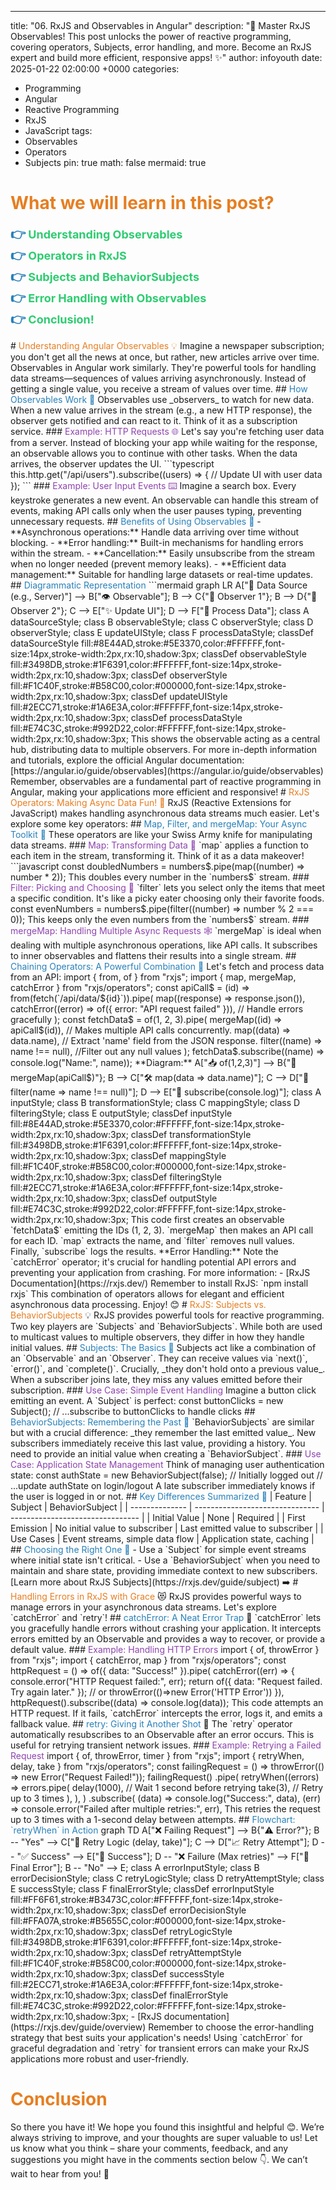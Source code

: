 ---
title: "06. RxJS and Observables in Angular"
description: "🚀 Master RxJS Observables! This post unlocks the power of reactive programming, covering operators, Subjects, error handling, and more.  Become an RxJS expert and build more efficient, responsive apps! ✨"
author: infoyouth
date: 2025-01-22 02:00:00 +0000
categories:
  - Programming
  - Angular
  - Reactive Programming
  - RxJS
  - JavaScript
tags:
  - Observables
  - Operators
  - Subjects
pin: true
math: false
mermaid: true

# <span style="color:#e67e22;">What we will learn in this post?</span>
<ul style='list-style-type: none; padding-left: 0;'>
<li><span style='color: #2980b9; font-size: 20px; font-weight: bold;'>👉</span> <span style='color: #2ecc71; font-size: 18px; font-weight: bold;'>Understanding Observables</span></li>
<li><span style='color: #2980b9; font-size: 20px; font-weight: bold;'>👉</span> <span style='color: #2ecc71; font-size: 18px; font-weight: bold;'>Operators in RxJS</span></li>
<li><span style='color: #2980b9; font-size: 20px; font-weight: bold;'>👉</span> <span style='color: #2ecc71; font-size: 18px; font-weight: bold;'>Subjects and BehaviorSubjects</span></li>
<li><span style='color: #2980b9; font-size: 20px; font-weight: bold;'>👉</span> <span style='color: #2ecc71; font-size: 18px; font-weight: bold;'>Error Handling with Observables</span></li>
<li><span style='color: #2980b9; font-size: 20px; font-weight: bold;'>👉</span> <span style='color: #2ecc71; font-size: 18px; font-weight: bold;'>Conclusion!</span></li>
</ul>
# <span style="color:#e67e22">Understanding Angular Observables 💡</span>
Imagine a newspaper subscription; you don't get all the news at once, but rather, new articles arrive over time. Observables in Angular work similarly. They're powerful tools for handling data streams—sequences of values arriving asynchronously. Instead of getting a single value, you receive a stream of values over time.
## <span style="color:#2980b9">How Observables Work 🔄</span>
Observables use _observers_ to watch for new data. When a new value arrives in the stream (e.g., a new HTTP response), the observer gets notified and can react to it. Think of it as a subscription service.
### <span style="color:#8e44ad">Example: HTTP Requests 🌐</span>
Let's say you're fetching user data from a server. Instead of blocking your app while waiting for the response, an observable allows you to continue with other tasks. When the data arrives, the observer updates the UI.
```typescript
this.http.get("/api/users").subscribe((users) => {
  // Update UI with user data
});
```
### <span style="color:#8e44ad">Example: User Input Events ⌨️</span>
Imagine a search box. Every keystroke generates a new event. An observable can handle this stream of events, making API calls only when the user pauses typing, preventing unnecessary requests.
## <span style="color:#2980b9">Benefits of Using Observables 🚀</span>
- **Asynchronous operations:** Handle data arriving over time without blocking.
- **Error handling:** Built-in mechanisms for handling errors within the stream.
- **Cancellation:** Easily unsubscribe from the stream when no longer needed (prevent memory leaks).
- **Efficient data management:** Suitable for handling large datasets or real-time updates.
## <span style="color:#2980b9">Diagrammatic Representation</span>
```mermaid
graph LR
    A["💾 Data Source (e.g., Server)"] --> B["👁️ Observable"];
    B --> C{"👀 Observer 1"};
    B --> D{"👀 Observer 2"};
    C --> E["✨ Update UI"];
    D --> F["🔄 Process Data"];
    class A dataSourceStyle;
    class B observableStyle;
    class C observerStyle;
    class D observerStyle;
    class E updateUIStyle;
    class F processDataStyle;
    classDef dataSourceStyle fill:#8E44AD,stroke:#5E3370,color:#FFFFFF,font-size:14px,stroke-width:2px,rx:10,shadow:3px;
    classDef observableStyle fill:#3498DB,stroke:#1F6391,color:#FFFFFF,font-size:14px,stroke-width:2px,rx:10,shadow:3px;
    classDef observerStyle fill:#F1C40F,stroke:#B58C00,color:#000000,font-size:14px,stroke-width:2px,rx:10,shadow:3px;
    classDef updateUIStyle fill:#2ECC71,stroke:#1A6E3A,color:#FFFFFF,font-size:14px,stroke-width:2px,rx:10,shadow:3px;
    classDef processDataStyle fill:#E74C3C,stroke:#992D22,color:#FFFFFF,font-size:14px,stroke-width:2px,rx:10,shadow:3px;
This shows the observable acting as a central hub, distributing data to multiple observers.
For more in-depth information and tutorials, explore the official Angular documentation: [https://angular.io/guide/observables](https://angular.io/guide/observables)
Remember, observables are a fundamental part of reactive programming in Angular, making your applications more efficient and responsive!
# <span style="color:#e67e22">RxJS Operators: Making Async Data Fun! 🎉</span>
RxJS (Reactive Extensions for JavaScript) makes handling asynchronous data streams much easier. Let's explore some key operators:
## <span style="color:#2980b9">Map, Filter, and mergeMap: Your Async Toolkit 🧰</span>
These operators are like your Swiss Army knife for manipulating data streams.
### <span style="color:#8e44ad">Map: Transforming Data 🔄</span>
`map` applies a function to each item in the stream, transforming it. Think of it as a data makeover!
```javascript
const doubledNumbers = numbers$.pipe(map((number) => number * 2));
This doubles every number in the `numbers$` stream.
### <span style="color:#8e44ad">Filter: Picking and Choosing 🧐</span>
`filter` lets you select only the items that meet a specific condition. It's like a picky eater choosing only their favorite foods.
const evenNumbers = numbers$.pipe(filter((number) => number % 2 === 0));
This keeps only the even numbers from the `numbers$` stream.
### <span style="color:#8e44ad">mergeMap: Handling Multiple Async Requests 🕸️</span>
`mergeMap` is ideal when dealing with multiple asynchronous operations, like API calls. It subscribes to inner observables and flattens their results into a single stream.
## <span style="color:#2980b9">Chaining Operators: A Powerful Combination 💪</span>
Let's fetch and process data from an API:
import { from, of } from "rxjs";
import { map, mergeMap, catchError } from "rxjs/operators";
const apiCall$ = (id) =>
  from(fetch(`/api/data/${id}`)).pipe(
    map((response) => response.json()),
    catchError((error) => of({ error: "API request failed" })), // Handle errors gracefully
  );
const fetchData$ = of(1, 2, 3).pipe(
  mergeMap((id) => apiCall$(id)), // Makes multiple API calls concurrently.
  map((data) => data.name), // Extract 'name' field from the JSON response.
  filter((name) => name !== null), //Filter out any null values
);
fetchData$.subscribe((name) => console.log("Name:", name));
**Diagram:**
    A["📥 of(1,2,3)"] --> B{"🔄 mergeMap(apiCall$)"};
    B --> C["🛠️ map(data => data.name)"];
    C --> D["🚦 filter(name => name !== null)"];
    D --> E["📢 subscribe(console.log)"];
    class A inputStyle;
    class B transformationStyle;
    class C mappingStyle;
    class D filteringStyle;
    class E outputStyle;
    classDef inputStyle fill:#8E44AD,stroke:#5E3370,color:#FFFFFF,font-size:14px,stroke-width:2px,rx:10,shadow:3px;
    classDef transformationStyle fill:#3498DB,stroke:#1F6391,color:#FFFFFF,font-size:14px,stroke-width:2px,rx:10,shadow:3px;
    classDef mappingStyle fill:#F1C40F,stroke:#B58C00,color:#000000,font-size:14px,stroke-width:2px,rx:10,shadow:3px;
    classDef filteringStyle fill:#2ECC71,stroke:#1A6E3A,color:#FFFFFF,font-size:14px,stroke-width:2px,rx:10,shadow:3px;
    classDef outputStyle fill:#E74C3C,stroke:#992D22,color:#FFFFFF,font-size:14px,stroke-width:2px,rx:10,shadow:3px;
This code first creates an observable `fetchData$` emitting the IDs (1, 2, 3). `mergeMap` then makes an API call for each ID. `map` extracts the name, and `filter` removes null values. Finally, `subscribe` logs the results.
**Error Handling:** Note the `catchError` operator; it's crucial for handling potential API errors and preventing your application from crashing.
For more information:
- [RxJS Documentation](https://rxjs.dev/)
Remember to install RxJS: `npm install rxjs`
This combination of operators allows for elegant and efficient asynchronous data processing. Enjoy! 😊
# <span style="color:#e67e22">RxJS: Subjects vs. BehaviorSubjects</span> 💡
RxJS provides powerful tools for reactive programming. Two key players are `Subjects` and `BehaviorSubjects`. While both are used to multicast values to multiple observers, they differ in how they handle initial values.
## <span style="color:#2980b9">Subjects: The Basics 🎯</span>
Subjects act like a combination of an `Observable` and an `Observer`. They can receive values via `next()`, `error()`, and `complete()`. Crucially, _they don't hold onto a previous value_. When a subscriber joins late, they miss any values emitted before their subscription.
### <span style="color:#8e44ad">Use Case: Simple Event Handling</span>
Imagine a button click emitting an event. A `Subject` is perfect:
const buttonClicks = new Subject<Event>();
// ...subscribe to buttonClicks to handle clicks
## <span style="color:#2980b9">BehaviorSubjects: Remembering the Past 💾</span>
`BehaviorSubjects` are similar but with a crucial difference: _they remember the last emitted value_. New subscribers immediately receive this last value, providing a history. You need to provide an initial value when creating a `BehaviorSubject`.
### <span style="color:#8e44ad">Use Case: Application State Management</span>
Think of managing user authentication state:
const authState = new BehaviorSubject<boolean>(false); // Initially logged out
// ...update authState on login/logout
A late subscriber immediately knows if the user is logged in or not.
## <span style="color:#2980b9">Key Differences Summarized 📝</span>
| Feature        | Subject                         | BehaviorSubject                  |
| -------------- | ------------------------------- | -------------------------------- |
| Initial Value  | None                            | Required                         |
| First Emission | No initial value to subscriber  | Last emitted value to subscriber |
| Use Cases      | Event streams, simple data flow | Application state, caching       |
## <span style="color:#2980b9">Choosing the Right One 🤔</span>
- Use a `Subject` for simple event streams where initial state isn't critical.
- Use a `BehaviorSubject` when you need to maintain and share state, providing immediate context to new subscribers.
[Learn more about RxJS Subjects](https://rxjs.dev/guide/subject) ➡️
# <span style="color:#e67e22">Handling Errors in RxJS with Grace</span> 😻
RxJS provides powerful ways to manage errors in your asynchronous data streams. Let's explore `catchError` and `retry`!
## <span style="color:#2980b9">catchError: A Neat Error Trap</span> 🎣
`catchError` lets you gracefully handle errors without crashing your application. It intercepts errors emitted by an Observable and provides a way to recover, or provide a default value.
### <span style="color:#8e44ad">Example: Handling HTTP Errors</span>
import { of, throwError } from "rxjs";
import { catchError, map } from "rxjs/operators";
const httpRequest = () =>
  of({ data: "Success!" }).pipe(
    catchError((err) => {
      console.error("HTTP Request failed:", err);
      return of({ data: "Request failed. Try again later." }); // or throwError(()=>new Error('HTTP Error'))
    }),
httpRequest().subscribe((data) => console.log(data));
This code attempts an HTTP request. If it fails, `catchError` intercepts the error, logs it, and emits a fallback value.
## <span style="color:#2980b9">retry: Giving it Another Shot</span> 🔄
The `retry` operator automatically resubscribes to an Observable after an error occurs. This is useful for retrying transient network issues.
### <span style="color:#8e44ad">Example: Retrying a Failed Request</span>
import { of, throwError, timer } from "rxjs";
import { retryWhen, delay, take } from "rxjs/operators";
const failingRequest = () => throwError(() => new Error("Request Failed!"));
failingRequest()
  .pipe(
    retryWhen((errors) =>
      errors.pipe(
        delay(1000), // Wait 1 second before retrying
        take(3), // Retry up to 3 times
      ),
    ),
  )
  .subscribe(
    (data) => console.log("Success:", data),
    (err) => console.error("Failed after multiple retries:", err),
This retries the request up to 3 times with a 1-second delay between attempts.
## <span style="color:#2980b9">Flowchart: `retryWhen` in Action</span>
graph TD
    A["❌ Failing Request"] --> B{"⚠️ Error?"};
    B -- "Yes" --> C["🔄 Retry Logic (delay, take)"];
    C --> D["📈 Retry Attempt"];
    D -- "✅ Success" --> E["🎉 Success"];
    D -- "❌ Failure (Max retries)" --> F["🚨 Final Error"];
    B -- "No" --> E;
    class A errorInputStyle;
    class B errorDecisionStyle;
    class C retryLogicStyle;
    class D retryAttemptStyle;
    class E successStyle;
    class F finalErrorStyle;
    classDef errorInputStyle fill:#FF6F61,stroke:#B3473C,color:#FFFFFF,font-size:14px,stroke-width:2px,rx:10,shadow:3px;
    classDef errorDecisionStyle fill:#FFA07A,stroke:#B5655C,color:#000000,font-size:14px,stroke-width:2px,rx:10,shadow:3px;
    classDef retryLogicStyle fill:#3498DB,stroke:#1F6391,color:#FFFFFF,font-size:14px,stroke-width:2px,rx:10,shadow:3px;
    classDef retryAttemptStyle fill:#F1C40F,stroke:#B58C00,color:#000000,font-size:14px,stroke-width:2px,rx:10,shadow:3px;
    classDef successStyle fill:#2ECC71,stroke:#1A6E3A,color:#FFFFFF,font-size:14px,stroke-width:2px,rx:10,shadow:3px;
    classDef finalErrorStyle fill:#E74C3C,stroke:#992D22,color:#FFFFFF,font-size:14px,stroke-width:2px,rx:10,shadow:3px;
- [RxJS documentation](https://rxjs.dev/guide/overview)
Remember to choose the error-handling strategy that best suits your application's needs! Using `catchError` for graceful degradation and `retry` for transient errors can make your RxJS applications more robust and user-friendly.
<h1><span style='color:#e67e22'>Conclusion</span></h1>
So there you have it! We hope you found this insightful and helpful 😊. We’re always striving to improve, and your thoughts are super valuable to us! Let us know what you think – share your comments, feedback, and any suggestions you might have in the comments section below 👇. We can’t wait to hear from you! 🥳
